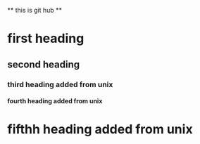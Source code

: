 ** this is git hub **
<h1>first heading 
<h2>second heading 
<h3> third heading added from unix
<h4> fourth heading added from unix
<h1> fifthh heading added from unix
